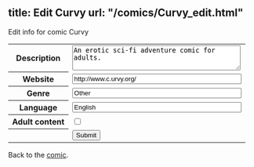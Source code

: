 title: Edit Curvy
url: "/comics/Curvy_edit.html"
---
Edit info for comic Curvy

<form name="comic" action="http://gaepostmail.appspot.com/comic/" method="post">
<table class="comicinfo">
<tr>
<th>Description</th><td><textarea name="description" cols="40" rows="3">An erotic sci-fi adventure comic for adults.</textarea></td>
</tr>
<tr>
<th>Website</th><td><input type="text" name="url" value="http://www.c.urvy.org/" size="40"/></td>
</tr>
<tr>
<th>Genre</th><td><input type="text" name="genre" value="Other" size="40"/></td>
</tr>
<tr>
<th>Language</th><td><input type="text" name="language" value="English" size="40"/></td>
</tr>
<tr>
<th>Adult content</th><td><input type="checkbox" name="adult" value="adult" /></td>
</tr>
<tr>
<th></th><td>
<input type="hidden" name="comic" value="Curvy" />
<input type="submit" name="submit" value="Submit" />
</td>
</tr>
</table>
</form>

Back to the [comic](Curvy.html).
